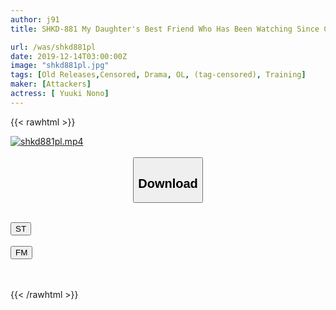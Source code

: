 ```yaml
---
author: j91
title: SHKD-881 My Daughter's Best Friend Who Has Been Watching Since Childhood Has Joined The Company As A New Graduate, So I Decided To Make It My Sex Toy. Yuki's

url: /was/shkd881pl
date: 2019-12-14T03:00:00Z
image: "shkd881pl.jpg"
tags: [Old Releases,Censored, Drama, OL, (tag-censored), Training]
maker: [Attackers]
actress: [ Yuuki Nono]
---
```



{{< rawhtml >}}

<div class="video" data-videoid="WgXbVbyzDgCb8kb">
    <a href="javascript:;">
        <img src="/was/shkd881pl/shkd881pl.jpg" width="WIDTH" height="HEIGHT" alt="shkd881pl.mp4" loading="lazy">
    </a>
</div>

<script type="text/javascript" src="https://j91.asia/asset/on-demand-st.js"></script>

<br>
  <link rel="stylesheet" href="https://j91.asia/asset/bs5.css">
  
  <center>
  <button class="btn btn-primary" type="button" data-bs-toggle="collapse" data-bs-target=".multi-collapse" aria-expanded="false" aria-controls="multiCollapseExample1 multiCollapseExample2"><h2>Download</h2></button></center>
</p>
<div class="row">
  <div class="col">
    <div class="collapse multi-collapse" id="multiCollapseExample1">
      <div class="card card-body">
	      	      <br>
<div class="buttons">  
<a href="https://streamtape.to/v/WgXbVbyzDgCb8kb" target="_blank"><button class="btn-hover color-3"><i class="fa fa-download"></i> ST</button></a></div>
    </div>
  </div>
</div>
  <div class="col">
    <div class="collapse multi-collapse" id="multiCollapseExample2">
      <div class="card card-body">
	      <br>
<div class="buttons">
    <a href="https://filemoon.sx/d/uh3n2q2omj00" target="_blank"><button class="btn-hover color-8"><i class="fa fa-download"></i> FM</button></a></div>
<br><br>
      </div>
    </div>
  </div>
</div>

{{< /rawhtml >}}